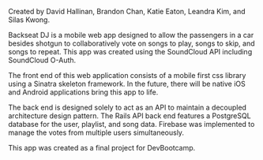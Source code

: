 Created by David Hallinan, Brandon Chan, Katie Eaton, Leandra Kim, and Silas Kwong.

Backseat DJ is a mobile web app designed to allow the passengers in a car besides shotgun to collaboratively vote on songs to play, songs to skip, and songs to repeat. This app was created using the SoundCloud API including SoundCloud O-Auth.

The front end of this web application consists of a mobile first css library using a Sinatra skeleton framework. In the future, there will be native iOS and Android applications bring this app to life.

The back end is designed solely to act as an API to maintain a decoupled architecture design pattern. The Rails API back end features a PostgreSQL database for the user, playlist, and song data. Firebase was implemented to manage the votes from multiple users simultaneously.

This app was created as a final project for DevBootcamp.
